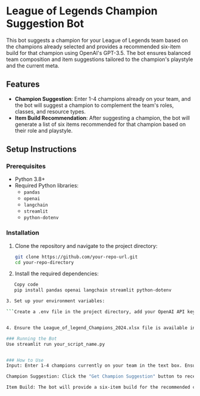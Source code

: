 # League of Legends Champion Suggestion Bot

This bot suggests a champion for your League of Legends team based on the champions already selected and provides a recommended six-item build for that champion using OpenAI's GPT-3.5. The bot ensures balanced team composition and item suggestions tailored to the champion's playstyle and the current meta.

## Features

- **Champion Suggestion**: Enter 1-4 champions already on your team, and the bot will suggest a champion to complement the team's roles, classes, and resource types.
- **Item Build Recommendation**: After suggesting a champion, the bot will generate a list of six items recommended for that champion based on their role and playstyle.

## Setup Instructions

### Prerequisites

- Python 3.8+
- Required Python libraries: 
  - `pandas`
  - `openai`
  - `langchain`
  - `streamlit`
  - `python-dotenv`

### Installation

1. Clone the repository and navigate to the project directory:

   ```bash
   git clone https://github.com/your-repo-url.git
   cd your-repo-directory

2. Install the required dependencies:

  ```bash
     Copy code
     pip install pandas openai langchain streamlit python-dotenv

3. Set up your environment variables:

 ```Create a .env file in the project directory, add your OpenAI API key to the .env file


4. Ensure the League_of_legend_Champions_2024.xlsx file is available in the project directory, or update the file_path in the script accordingly.

### Running the Bot
Use streamlit run your_script_name.py


### How to Use
Input: Enter 1-4 champions currently on your team in the text box. Ensure each champion is comma-separated.

Champion Suggestion: Click the "Get Champion Suggestion" button to receive a recommended champion based on the current team composition.

Item Build: The bot will provide a six-item build for the recommended champion, including only valid items that fit the champion's role.
